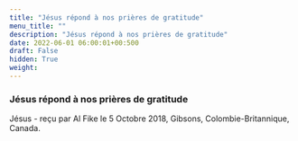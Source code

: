 ```yaml
---
title: "Jésus répond à nos prières de gratitude"
menu_title: ""
description: "Jésus répond à nos prières de gratitude"
date: 2022-06-01 06:00:01+00:500
draft: False
hidden: True
weight:
---
```

### Jésus répond à nos prières de gratitude

Jésus - reçu par Al Fike le 5 Octobre 2018, Gibsons, Colombie-Britannique, Canada.



